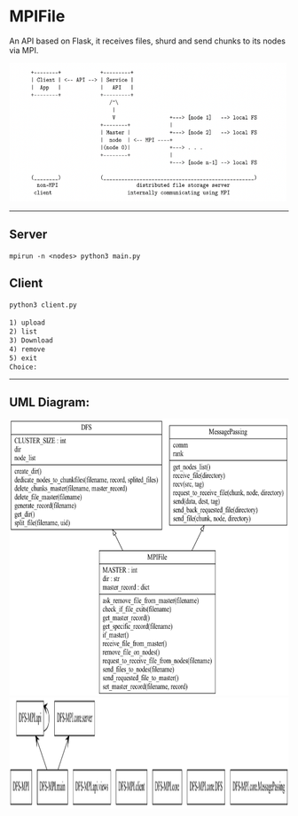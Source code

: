 # MPIFile

An API based on Flask, it receives files, shurd and send chunks to its nodes via MPI.

<img src="Architecture.png" title="Architecture" width="500" height="250">

---

## Server

```
mpirun -n <nodes> python3 main.py
```

## Client

```
python3 client.py

1) upload
2) list
3) Download
4) remove
5) exit
Choice:
```

---

## UML Diagram:

<img src="classes_UML.png" title="classes_UML" width="600" height="500">
<img src="packages_UML.png" title="packages_UML" width="900" height="200">
